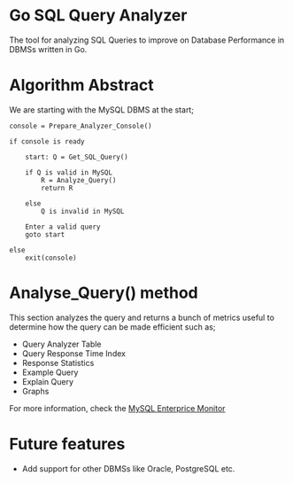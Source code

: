 # Go SQL Query Analyzer

The tool for analyzing SQL Queries to improve on Database Performance in DBMSs written in Go.



# Algorithm Abstract

We are starting with the MySQL DBMS at the start;

```psuedocode
console = Prepare_Analyzer_Console()

if console is ready

	start: Q = Get_SQL_Query()

	if Q is valid in MySQL
		R = Analyze_Query()
		return R

	else 
		Q is invalid in MySQL
		
	Enter a valid query
	goto start

else
	exit(console)
```



# Analyse_Query() method

This section analyzes the query and returns a bunch of metrics useful to determine how the query can be made efficient such as;

* Query Analyzer Table
* Query Response Time Index
* Response Statistics
* Example Query
* Explain Query
* Graphs

For more information, check the [MySQL Enterprice Monitor](https://www.mysql.com/products/enterprise/query.html)



# Future features

* Add support for other DBMSs like Oracle, PostgreSQL etc.
